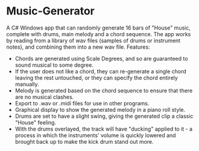 # Music-Generator
A C# Windows app that can randomly generate 16 bars of "House" music, complete with drums, main melody and a chord sequence. The app works by reading from a library of wav files (samples of drums or instrument notes), and combining them into a new wav file.
Features:
* Chords are generated using Scale Degrees, and so are guaranteed to sound musical to some degree.
* If the user does not like a chord, they can re-generate a single chord leaving the rest untouched, or they can specify the chord entirely manually.
* Melody is generated based on the chord sequence to ensure that there are no musical clashes.
* Export to .wav or .midi files for use in other programs.
* Graphical display to show the generated melody in a piano roll style.
* Drums are set to have a slight swing, giving the generated clip a classic "House" feeling.
* With the drums overlayed, the track will have "ducking" applied to it - a process in which the instruments' volume is quickly lowered and brought back up to make the kick drum stand out more.
